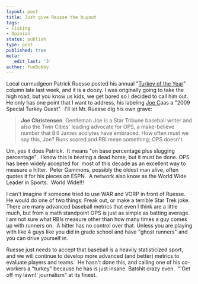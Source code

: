 ```yaml
---
layout: post
title: Just give Reusse the buyout
tags:
- Fisking
- Opinion
status: publish
type: post
published: true
meta:
  _edit_last: '3'
author: FunBobby
---
```

Local curmudgeon Patrick Ruesse posted his annual "<a href="http://www.startribune.com/sports/74041912.html?elr=KArks:DCiU1PciUoaEYY_4PcUU">Turkey of the Year</a>" column late last week, and it is a doozy. I was originally going to take the high road, but you know us kids, we get bored so I decided to call him out.  He only has one point that I want to address, his labeling <a href="http://blogs2.startribune.com/blogs/christensen/">Joe C</a>aas a "2009 Special Turkey Guest".  I'll let Mr. Ruesse dig his own grave:
<blockquote><strong>Joe Christensen</strong>. Gentleman Joe is a Star Tribune baseball writer and also the Twin Cities' leading advocate for OPS, a make-believe number that Bill James acolytes have embraced. How often must we say this, Joe? Runs scored and RBI mean something; OPS doesn't.</blockquote>
Um, yes it does Patrick.  It means "on base percentage plus slugging percentage".  I know this is beating a dead horse, but it must be done. OPS has been widely accepted for  most of this decade as an excellent way to measure a hitter.  Peter Gammons, possibly the oldest man alive, often quotes it for his pieces on ESPN.  A network also know as the World Wide Leader in Sports.  World Wide!!!

I can't imagine if someone tried to use WAR and VORP in front of Ruesse. He would do one of two things: Freak out, or make a terrible Star Trek joke.  There are many advanced baseball metrics that even I think are a little much, but from a math standpoint OPS is just as simple as batting average.  I am not sure what RBIs measure other than how many times a guy comes up with runners on.  A hitter has no control over that. Unless you are playing with like 4 guys like you did in grade school and have "ghost runners" and you can drive yourself in.

Ruesse just needs to accept that baseball is a heavily statisticized sport, and we will continue to develop more advanced (and better) metrics to evaluate players and teams.  He hasn't done this, and calling one of his co-workers a "turkey" because he has is just insane. Batshit crazy even.  "'Get off my lawn!' journalism" at its finest.
<div id="pageDiv2">

 </div>
